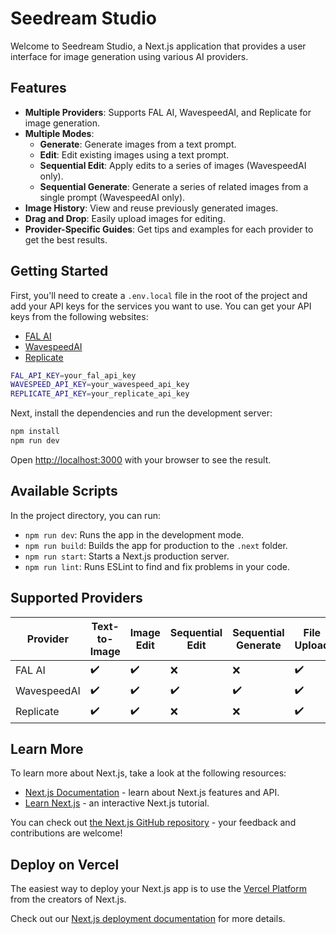 # Seedream Studio

Welcome to Seedream Studio, a Next.js application that provides a user interface for image generation using various AI providers.

## Features

*   **Multiple Providers**: Supports FAL AI, WavespeedAI, and Replicate for image generation.
*   **Multiple Modes**: 
    *   **Generate**: Generate images from a text prompt.
    *   **Edit**: Edit existing images using a text prompt.
    *   **Sequential Edit**: Apply edits to a series of images (WavespeedAI only).
    *   **Sequential Generate**: Generate a series of related images from a single prompt (WavespeedAI only).
*   **Image History**: View and reuse previously generated images.
*   **Drag and Drop**: Easily upload images for editing.
*   **Provider-Specific Guides**: Get tips and examples for each provider to get the best results.

## Getting Started

First, you'll need to create a `.env.local` file in the root of the project and add your API keys for the services you want to use. You can get your API keys from the following websites:

*   [FAL AI](https://fal.ai/)
*   [WavespeedAI](https://wavespeed.ai/)
*   [Replicate](https://replicate.com/)

```bash
FAL_API_KEY=your_fal_api_key
WAVESPEED_API_KEY=your_wavespeed_api_key
REPLICATE_API_KEY=your_replicate_api_key
```

Next, install the dependencies and run the development server:

```bash
npm install
npm run dev
```

Open [http://localhost:3000](http://localhost:3000) with your browser to see the result.

## Available Scripts

In the project directory, you can run:

*   `npm run dev`: Runs the app in the development mode.
*   `npm run build`: Builds the app for production to the `.next` folder.
*   `npm run start`: Starts a Next.js production server.
*   `npm run lint`: Runs ESLint to find and fix problems in your code.

## Supported Providers

| Provider | Text-to-Image | Image Edit | Sequential Edit | Sequential Generate | File Upload |
| --- | --- | --- | --- | --- | --- |
| FAL AI | ✔️ | ✔️ | ❌ | ❌ | ✔️ |
| WavespeedAI | ✔️ | ✔️ | ✔️ | ✔️ | ✔️ |
| Replicate | ✔️ | ✔️ | ❌ | ❌ | ✔️ |

## Learn More

To learn more about Next.js, take a look at the following resources:

- [Next.js Documentation](https://nextjs.org/docs) - learn about Next.js features and API.
- [Learn Next.js](https://nextjs.org/learn) - an interactive Next.js tutorial.

You can check out [the Next.js GitHub repository](https://github.com/vercel/next.js/) - your feedback and contributions are welcome!

## Deploy on Vercel

The easiest way to deploy your Next.js app is to use the [Vercel Platform](https://vercel.com/new?utm_medium=default-template&filter=next.js&utm_source=create-next-app&utm_campaign=create-next-app-readme) from the creators of Next.js.

Check out our [Next.js deployment documentation](httpss://nextjs.org/docs/deployment) for more details.
